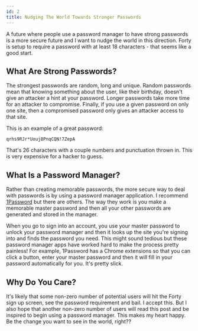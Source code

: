 ```yaml
---
id: 2
title: Nudging The World Towards Stronger Passwords
---
```


A future where people use a password manager to have strong passwords is a more
secure future and I want to nudge the world in this direction. Forty is setup to
require a password with at least 18 characters - that seems like a good start.

<!-- READ-MORE -->

## What Are Strong Passwords?

The strongest passwords are random, long and unique. Random passwords mean that
knowing something about the user, like their birthday, doesn't give an attacker
a hint at your password. Longer passwords take more time for an attacker to
compromise. Finally, if you use a given password on only one site, then a
compromised password only gives an attacker access to that site.

This is an example of a great password:

```
qrhs9RJr*Uouj8PnqCQN!7ZepA
```

That's 26 characters with a couple numbers and punctuation thrown in. This is
very expensive for a hacker to guess.

## What Is a Password Manager?

Rather than creating memorable passwords, the more secure way to deal with
passwords is by using a password manager application. I recommend [1Password][]
but there are others. The way they work is you make a memorable master password
and then all your other passwords are generated and stored in the manager.

When you go to sign into an account, you use your master password to unlock your
password manager and then it looks up the site you're signing into and finds the
password you need. This might sound tedious but these password manager apps have
worked hard to make the process pretty painless! For example, 1Password has a
Chrome extensions so that you can click a button, enter your master password and
then it will fill in your password automatically for you. It's pretty slick.

## Why Do You Care?

It's likely that some non-zero number of potential users will hit the Forty sign
up screen, see the password requirement and bail. I accept this. But I also hope
that another non-zero number of users will read this post and be inspired to
begin using a password manager. This makes my heart happy. Be the change you
want to see in the world, right??

[1Password]: https://1password.com/
